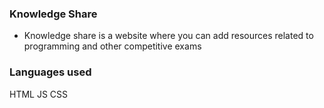 ### Knowledge Share
* Knowledge share is a website where you can add resources related to programming and other competitive exams
### Languages used
HTML
JS
CSS
### 
